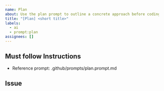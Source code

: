 ```yaml
---
name: Plan
about: Use the plan prompt to outline a concrete approach before coding
title: "[Plan] <short title>"
labels:
  - ai
  - prompt:plan
assignees: []
---
```

## Must follow Instructions

- Reference prompt: .github/prompts/plan.prompt.md

## Issue

